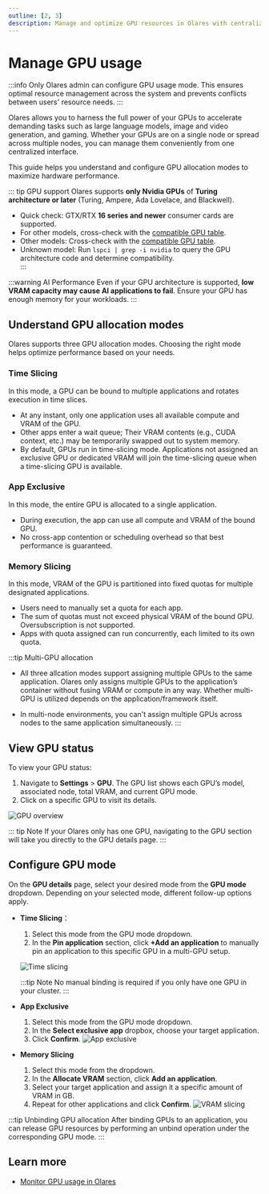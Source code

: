 ```yaml
---
outline: [2, 3]
description: Manage and optimize GPU resources in Olares with centralized controls, supporting time-slicing, exclusive access, and VRAM-slicing across single or multi-node setups.
---
```

# Manage GPU usage
:::info
Only Olares admin can configure GPU usage mode. This ensures optimal resource management across the system and prevents conflicts between users' resource needs.
:::

Olares allows you to harness the full power of your GPUs to accelerate demanding tasks such as large language models, image and video generation, and gaming. Whether your GPUs are on a single node or spread across multiple nodes, you can manage them conveniently from one centralized interface.

This guide helps you understand and configure GPU allocation modes to maximize hardware performance.

::: tip GPU support
Olares supports **only Nvidia GPUs** of **Turing architecture or later** (Turing, Ampere, Ada Lovelace, and Blackwell).

- Quick check: GTX/RTX **16 series and newer** consumer cards are supported.
- For other models, cross-check with the [compatible GPU table](https://github.com/NVIDIA/open-gpu-kernel-modules?tab=readme-ov-file#compatible-gpus).
- Other models: Cross-check with the [compatible GPU table](https://github.com/NVIDIA/open-gpu-kernel-modules?tab=readme-ov-file#compatible-gpus).
- Unknown model: Run `lspci | grep -i nvidia` to query the GPU architecture code and determine compatibility.  
  :::

:::warning AI Performance
Even if your GPU architecture is supported, **low VRAM capacity may cause AI applications to fail**. Ensure your GPU has enough memory for your workloads.
:::

## Understand GPU allocation modes

Olares supports three GPU allocation modes. Choosing the right mode helps optimize performance based on your needs.

### Time Slicing

In this mode, a GPU can be bound to multiple applications and rotates execution in time slices.

* At any instant, only one application uses all available compute and VRAM of the GPU.
* Other apps enter a wait queue; Their VRAM contents (e.g., CUDA context, etc.) may be temporarily swapped out to system memory.
* By default, GPUs run in time-slicing mode. Applications not assigned an exclusive GPU or dedicated VRAM will join the time-slicing queue when a time-slicing GPU is available.

### App Exclusive

In this mode, the entire GPU is allocated to a single application.

* During execution, the app can use all compute and VRAM of the bound GPU.
* No cross-app contention or scheduling overhead so that best performance is guaranteed.

### Memory Slicing
In this mode, VRAM of the GPU is partitioned into fixed quotas for multiple designated applications.

* Users need to manually set a quota for each app.
* The sum of quotas must not exceed physical VRAM of the bound GPU. Oversubscription is not supported.
* Apps with quota assigned can run concurrently, each limited to its own quota.

:::tip Multi-GPU allocation
- All three allcation modes support assigning multiple GPUs to the same application. Olares only assigns multiple GPUs to the application’s container without fusing VRAM or compute in any way. Whether multi-GPU is utilized depends on the application/framework itself.

- In multi-node environments, you can't assign multiple GPUs across nodes to the same application simultaneously.
:::

## View GPU status

To view your GPU status:

1. Navigate to **Settings** > **GPU**. The GPU list shows each GPU’s model, associated node, total VRAM, and current GPU mode.
2. Click on a specific GPU to visit its details.

![GPU overview](/images/manual/olares/gpu-overview.png#bordered)

::: tip Note
If your Olares only has one GPU, navigating to the GPU section will take you directly to the GPU details page.
:::

## Configure GPU mode

On the **GPU details** page, select your desired mode from the **GPU mode** dropdown. Depending on your selected mode, different follow-up options apply.

* **Time Slicing**：
  1. Select this mode from the GPU mode dropdown.
  2. In the **Pin application** section, click **+Add an application** to manually pin an application to this specific GPU in a multi-GPU setup.

  ![Time slicing](/images/manual/olares/gpu-time-slicing.png#bordered)

  :::tip Note
  No manual binding is required if you only have one GPU in your cluster.
  :::

* **App Exclusive**
  1. Select this mode from the GPU mode dropdown.
  2. In the **Select exclusive app** dropbox, choose your target application.
  3. Click **Confirm**.
     ![App exclusive](/images/manual/olares/gpu-app-exclusive.png#bordered)

* **Memory Slicing**
  1. Select this mode from the dropdown.
  2. In the **Allocate VRAM** section, click **Add an application**.
  3. Select your target application and assign it a specific amount of VRAM in GB.
  4. Repeat for other applications and click **Confirm**.
     ![VRAM slicing](/images/manual/olares/gpu-memory-slicing.png#bordered)

:::tip Unbinding GPU allocation
After binding GPUs to an application, you can release GPU resources by performing an unbind operation under the corresponding GPU mode.
:::


## Learn more
- [Monitor GPU usage in Olares](../resources-usage.md)